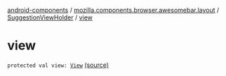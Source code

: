 [android-components](../../index.md) / [mozilla.components.browser.awesomebar.layout](../index.md) / [SuggestionViewHolder](index.md) / [view](./view.md)

# view

`protected val view: `[`View`](https://developer.android.com/reference/android/view/View.html) [(source)](https://github.com/mozilla-mobile/android-components/blob/master/components/browser/awesomebar/src/main/java/mozilla/components/browser/awesomebar/layout/SuggestionViewHolder.kt#L10)
